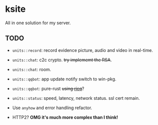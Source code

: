 # ksite

All in one solution for my server.

## TODO

- `units::record`: record evidence picture, audio and video in real-time.

- `units::chat`: c2c crypto. ~~try implememt the RSA~~.

- `units::chat`: room.

- `units::qqbot`: app update notify switch to win-pkg.

- `units::qqbot`: pure-rust ~~using [ricq](https://github.com/lz1998/ricq)~~?

- `units::status`: speed, latency, network status. ssl cert remain.

- Use `anyhow` and error handling refactor.

- HTTP2? **OMG it's much more complex than I think!**
